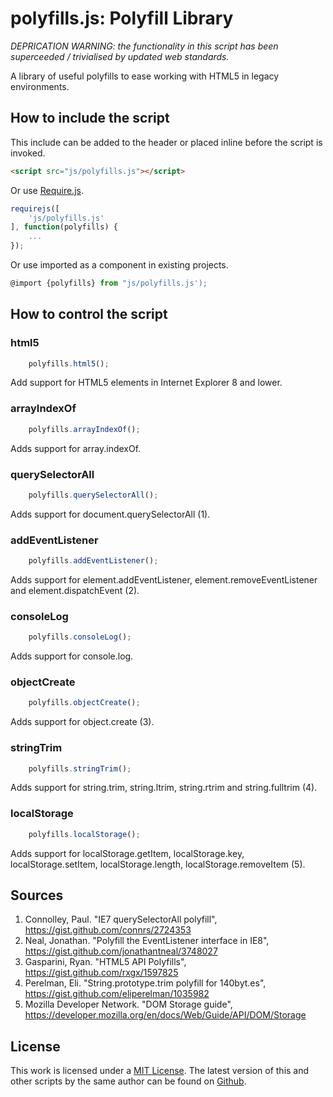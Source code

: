 # polyfills.js: Polyfill Library

*DEPRICATION WARNING: the functionality in this script has been superceeded / trivialised by updated web standards.*

A library of useful polyfills to ease working with HTML5 in legacy environments.

## How to include the script

This include can be added to the header or placed inline before the script is invoked.

```html
<script src="js/polyfills.js"></script>
```

Or use [Require.js](https://requirejs.org/).

```js
requirejs([
	'js/polyfills.js'
], function(polyfills) {
	...
});
```

Or use imported as a component in existing projects.

```js
@import {polyfills} from "js/polyfills.js');
```

## How to control the script

### html5

```javascript
	polyfills.html5();
```

Add support for HTML5 elements in Internet Explorer 8 and lower.

### arrayIndexOf

```javascript
	polyfills.arrayIndexOf();
```

Adds support for array.indexOf.

### querySelectorAll

```javascript
	polyfills.querySelectorAll();
```

Adds support for document.querySelectorAll (1).

### addEventListener

```javascript
	polyfills.addEventListener();
```

Adds support for element.addEventListener, element.removeEventListener and element.dispatchEvent (2).

### consoleLog

```javascript
	polyfills.consoleLog();
```

Adds support for console.log.

### objectCreate

```javascript
	polyfills.objectCreate();
```

Adds support for object.create (3).

### stringTrim

```javascript
	polyfills.stringTrim();
```

Adds support for string.trim, string.ltrim, string.rtrim and string.fulltrim (4).

### localStorage

```javascript
	polyfills.localStorage();
```

Adds support for localStorage.getItem, localStorage.key, localStorage.setItem, localStorage.length, localStorage.removeItem (5).

## Sources

1. Connolley, Paul. "IE7 querySelectorAll polyfill", https://gist.github.com/connrs/2724353
2. Neal, Jonathan. "Polyfill the EventListener interface in IE8", https://gist.github.com/jonathantneal/3748027
3. Gasparini, Ryan. "HTML5 API Polyfills", https://gist.github.com/rxgx/1597825
4. Perelman, Eli. "String.prototype.trim polyfill for 140byt.es", https://gist.github.com/eliperelman/1035982
5. Mozilla Developer Network. "DOM Storage guide", https://developer.mozilla.org/en/docs/Web/Guide/API/DOM/Storage

## License

This work is licensed under a [MIT License](https://opensource.org/licenses/MIT). The latest version of this and other scripts by the same author can be found on [Github](https://github.com/WoollyMittens).
